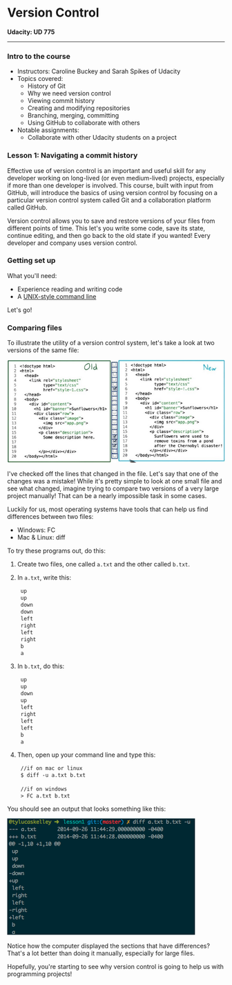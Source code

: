 # Version Control

**Udacity: UD 775**

---

### Intro to the course

* Instructors: Caroline Buckey and Sarah Spikes of Udacity
* Topics covered:
    * History of Git
    * Why we need version control
    * Viewing commit history
    * Creating and modifying repositories
    * Branching, merging, committing
    * Using GitHub to collaborate with others
* Notable assignments:
    * Collaborate with other Udacity students on a project
    
### Lesson 1: Navigating a commit history

Effective use of version control is an important and useful skill for any developer working on long-lived (or even medium-lived) projects, especially if more than one developer is involved. This course, built with input from GitHub, will introduce the basics of using version control by focusing on a particular version control system called Git and a collaboration platform called GitHub.

Version control allows you to save and restore versions of your files from different points of time. This let's you write some code, save its state, continue editing, and then go back to the old state if you wanted! Every developer and company uses version control.

### Getting set up

What you'll need:

* Experience reading and writing code
* A [UNIX-style command line](https://www.udacity.com/wiki/command-line-instructions)

Let's go!

### Comparing files

To illustrate the utility of a version control system, let's take a look at two versions of the same file:

![html-diff](../img/html-diff.png)

I've checked off the lines that changed in the file. Let's say that one of the changes was a mistake! While it's pretty simple to look at one small file and see what changed, imagine trying to compare two versions of a very large project manually! That can be a nearly impossible task in some cases.

Luckily for us, most operating systems have tools that can help us find differences between two files:

* Windows: FC
* Mac & Linux: diff

To try these programs out, do this:

1. Create two files, one called `a.txt` and the other called `b.txt`.
2. In `a.txt`, write this:

        up
        up
        down
        down
        left
        right
        left
        right
        b
        a

3. In `b.txt`, do this:

        up
        up
        down
        up
        left
        right
        left
        left
        b
        a

4. Then, open up your command line and type this:

        //if on mac or linux
        $ diff -u a.txt b.txt
        
        //if on windows
        > FC a.txt b.txt
        
You should see an output that looks something like this:

![diff](../img/diff.png)

Notice how the computer displayed the sections that have differences? That's a lot better than doing it manually, especially for large files.

Hopefully, you're starting to see why version control is going to help us with programming projects!